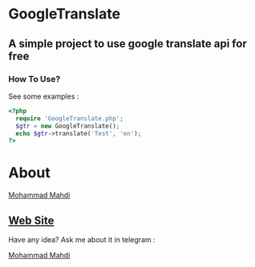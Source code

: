 # GoogleTranslate
A simple project to use google translate api for free
-----
### How To Use?
See some examples :
```php
<?php
  require 'GoogleTranslate.php';
  $gtr = new GoogleTranslate();
  echo $gtr->translate('Test', 'en');
?>
```
# About
[Mohammad Mahdi](https://github.com/MohamamdArak)

[Web Site](https://elhost.online)
-----
Have any idea? Ask me about it in telegram :

[Mohammad Mahdi](https://telegram.me/MohamamdArak)
